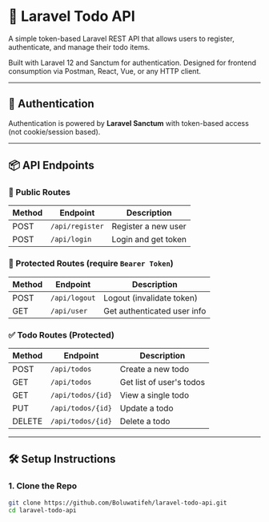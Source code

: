 # 📝 Laravel Todo API

A simple token-based Laravel REST API that allows users to register, authenticate, and manage their todo items.

Built with Laravel 12 and Sanctum for authentication. Designed for frontend consumption via Postman, React, Vue, or any HTTP client.

---

## 🔐 Authentication

Authentication is powered by **Laravel Sanctum** with token-based access (not cookie/session based).

---

## 📦 API Endpoints

### 🔸 Public Routes

| Method | Endpoint        | Description           |
|--------|------------------|------------------------|
| POST   | `/api/register` | Register a new user    |
| POST   | `/api/login`    | Login and get token    |

### 🔐 Protected Routes (require `Bearer Token`)

| Method | Endpoint         | Description                  |
|--------|------------------|------------------------------|
| POST   | `/api/logout`    | Logout (invalidate token)    |
| GET    | `/api/user`      | Get authenticated user info  |

### ✅ Todo Routes (Protected)

| Method | Endpoint             | Description               |
|--------|----------------------|---------------------------|
| POST   | `/api/todos`         | Create a new todo         |
| GET    | `/api/todos`         | Get list of user's todos  |
| GET    | `/api/todos/{id}`    | View a single todo        |
| PUT    | `/api/todos/{id}`    | Update a todo             |
| DELETE | `/api/todos/{id}`    | Delete a todo             |

---

## 🛠️ Setup Instructions

### 1. Clone the Repo

```bash
git clone https://github.com/Boluwatifeh/laravel-todo-api.git
cd laravel-todo-api

